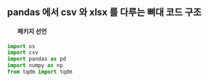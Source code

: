 ## pandas 에서 csv 와 xlsx 를 다루는 뼈대 코드 구조


#### <ol>패키지 선언</ol>
```python
import os
import csv
import pandas as pd
import numpy as np
from tqdm import tqdm


```

